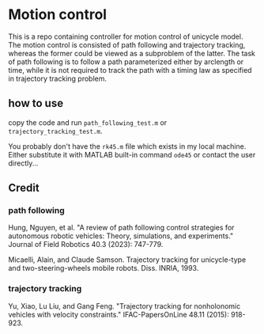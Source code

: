 # Motion control
 This is a repo containing controller for motion control of unicycle model. The motion control is consisted of path following and trajectory tracking, whereas the former could be viewed as a subproblem of the latter. The task of path following is to follow a path parameterized either by arclength or time, while it is not required to track the path with a  timing law as specified in trajectory tracking problem.
## how to use
copy the code and run `path_following_test.m` or `trajectory_tracking_test.m`.

You probably don't have the `rk45.m` file which exists in my local machine. Either substitute it with MATLAB built-in command `ode45` or contact the user directly...

## Credit
### path following
Hung, Nguyen, et al. "A review of path following control strategies for autonomous robotic vehicles: Theory, simulations, and experiments." Journal of Field Robotics 40.3 (2023): 747-779.

Micaelli, Alain, and Claude Samson. Trajectory tracking for unicycle-type and two-steering-wheels mobile robots. Diss. INRIA, 1993.
### trajectory tracking
Yu, Xiao, Lu Liu, and Gang Feng. "Trajectory tracking for nonholonomic vehicles with velocity constraints." IFAC-PapersOnLine 48.11 (2015): 918-923.
